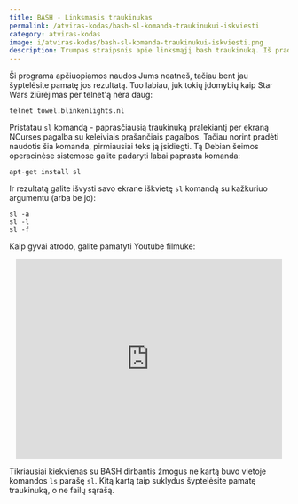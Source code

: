 ```yaml
---
title: BASH - Linksmasis traukinukas
permalink: /atviras-kodas/bash-sl-komanda-traukinukui-iskviesti
category: atviras-kodas
image: i/atviras-kodas/bash-sl-komanda-traukinukui-iskviesti.png
description: Trumpas straipsnis apie linksmąjį bash traukinuką. Iš pradžių prajuokins, bet vėliau praktikoje - suerzins.
---
```


Ši programa apčiuopiamos naudos Jums neatneš, tačiau bent jau šyptelėsite pamatę jos rezultatą. Tuo labiau, juk tokių įdomybių kaip Star Wars žiūrėjimas per telnet'ą nėra daug:

    telnet towel.blinkenlights.nl

Pristatau `sl` komandą - paprasčiausią traukinuką pralekiantį per ekraną NCurses pagalba su keleiviais prašančiais pagalbos. Tačiau norint pradėti naudotis šia komanda, pirmiausiai teks ją įsidiegti. Tą Debian šeimos operacinėse sistemose galite padaryti labai paprasta komanda:

    apt-get install sl

Ir rezultatą galite išvysti savo ekrane iškvietę `sl` komandą su kažkuriuo argumentu (arba be jo):

    sl -a
    sl -l
    sl -f

Kaip gyvai atrodo, galite pamatyti Youtube filmuke:

<p align="center">
    <iframe width="480" height="360" src="http://www.youtube.com/embed/BPMd2dsSVR0" frameborder="0" allowfullscreen></iframe>
</p>

Tikriausiai kiekvienas su BASH dirbantis žmogus ne kartą buvo vietoje komandos `ls` parašę `sl`. Kitą kartą taip suklydus šyptelėsite pamatę traukinuką, o ne failų sąrašą.
